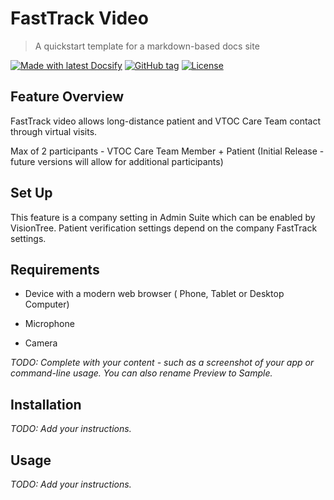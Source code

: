 <!-- TODO: Update with your values. -->
# FastTrack Video
> A quickstart template for a markdown-based docs site

 <!-- TODO: Update repo links and change license type if not MIT. -->
[![Made with latest Docsify](https://img.shields.io/npm/v/docsify/latest?label=docsify)](https://docsify.js.org/)
[![GitHub tag](https://img.shields.io/github/tag/MichaelCurrin/docsify-js-template.svg)](https://GitHub.com/MichaelCurrin/docsify-js-template/tags/)
[![License](https://img.shields.io/badge/License-MIT-blue.svg)](https://github.com/MichaelCurrin/docsify-js-template/blob/master/README#license)


<!-- TODO: You can delete the About and Create a Docsify site sections if you create a new project from this template -->

## Feature Overview

FastTrack video allows long-distance patient and VTOC Care Team contact through virtual visits. 

Max of 2 participants - VTOC Care Team Member + Patient  (Initial Release - future versions will allow for additional participants)

## Set Up
 This feature is a company setting in Admin Suite which can be enabled by VisionTree. Patient verification settings depend on the company FastTrack settings.

## Requirements
* Device with a modern web browser ( Phone, Tablet or Desktop Computer)

* Microphone

* Camera

_TODO: Complete with your content - such as a screenshot of your app or command-line usage. You can also rename Preview to Sample._


## Installation

_TODO: Add your instructions._


## Usage

_TODO: Add your instructions._

###

